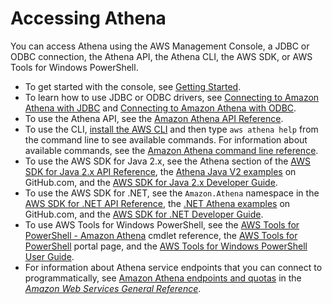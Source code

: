 # Accessing Athena<a name="accessing-ate"></a>

You can access Athena using the AWS Management Console, a JDBC or ODBC connection, the Athena API, the Athena CLI, the AWS SDK, or AWS Tools for Windows PowerShell\.
+ To get started with the console, see [Getting Started](getting-started.md)\.
+ To learn how to use JDBC or ODBC drivers, see [Connecting to Amazon Athena with JDBC](connect-with-jdbc.md) and [Connecting to Amazon Athena with ODBC](connect-with-odbc.md)\.
+ To use the Athena API, see the [Amazon Athena API Reference](https://docs.aws.amazon.com/athena/latest/APIReference/)\.
+ To use the CLI, [install the AWS CLI](https://docs.aws.amazon.com/cli/latest/userguide/installing.html) and then type `aws athena help` from the command line to see available commands\. For information about available commands, see the [Amazon Athena command line reference](https://docs.aws.amazon.com/cli/latest/reference/athena/)\.
+ To use the AWS SDK for Java 2\.x, see the Athena section of the [AWS SDK for Java 2\.x API Reference](https://docs.aws.amazon.com/sdk-for-java/latest/reference/), the [Athena Java V2 examples](https://github.com/awsdocs/aws-doc-sdk-examples/tree/main/java/example_code/athena) on GitHub\.com, and the [AWS SDK for Java 2\.x Developer Guide](https://docs.aws.amazon.com/sdk-for-java/latest/developer-guide/)\.
+ To use the AWS SDK for \.NET, see the `Amazon.Athena` namespace in the [AWS SDK for \.NET API Reference](https://docs.aws.amazon.com/sdkfornet/v3/apidocs/items/Athena/NAthena.html), the [\.NET Athena examples](https://github.com/awsdocs/aws-doc-sdk-examples/tree/main/.dotnet/example_code_legacy/Athena) on GitHub\.com, and the [AWS SDK for \.NET Developer Guide](https://docs.aws.amazon.com/sdk-for-net/latest/developer-guide/)\.
+ To use AWS Tools for Windows PowerShell, see the [AWS Tools for PowerShell \- Amazon Athena](https://docs.aws.amazon.com/powershell/latest/reference/index.html?page=Amazon_Athena_cmdlets.html) cmdlet reference, the [AWS Tools for PowerShell](http://aws.amazon.com/powershell/) portal page, and the [AWS Tools for Windows PowerShell User Guide](https://docs.aws.amazon.com/powershell/latest/userguide/)\.
+  For information about Athena service endpoints that you can connect to programmatically, see [Amazon Athena endpoints and quotas](https://docs.aws.amazon.com/general/latest/gr/athena.html) in the *[Amazon Web Services General Reference](https://docs.aws.amazon.com/general/latest/gr/)*\.